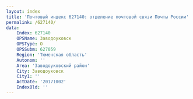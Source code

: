 ```yaml
---
layout: index
title: 'Почтовый индекс 627140: отделение почтовой связи Почты России'
permalink: /627140/
data:
    Index: 627140
    OPSName: Заводоуковск
    OPSType: О
    OPSSubm: 627059
    Region: 'Тюменская область'
    Autonom: ''
    Area: 'Заводоуковский район'
    City: Заводоуковск
    City1: ''
    ActDate: '20171002'
    IndexOld: ''
---
```

